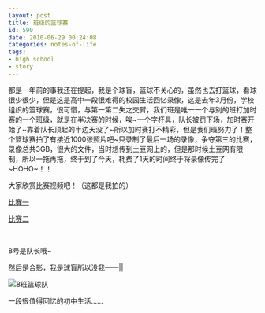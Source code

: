```yaml
---
layout: post
title: 班级的篮球赛
id: 590
date: 2010-06-29 00:24:08
categories: notes-of-life
tags:
- high school
- story
---
```


都是一年前的事我还在提起，我是个球盲，篮球不关心的，虽然也去打篮球，看球很少很少，但是这是高中一段很难得的校园生活回忆录像，这是去年3月份，学校组织的篮球赛，很可惜，与第一第二失之交臂，我们班是唯一一个与别的班打加时赛的一个班级，就是在半决赛的时候，唉~一个字杯具，队长被罚下场，加时赛开始了~靠着队长顶起的半边天没了~所以加时赛打不精彩，但是我们班努力了！整个篮球赛拍了有接近1000张照片吧~只录制了最后一场的录像，争夺第三的比赛，录像总共3GB，很大的文件，当时想传到土豆网上的，但是那时候土豆网有限制，所以一拖再拖，终于到了今天，耗费了1天的时间终于将录像传完了~HOHO~！！<!-- more -->

大家欣赏比赛视频吧！（这都是我拍的）

[比赛一](http://www.tudou.com/programs/view/rIvz4xuMDW4/)

[比赛二](http://www.tudou.com/programs/view/6NIowX0Ce8c/)

 

8号是队长哦~

然后是合影，我是球盲所以没我——||

![8班篮球队](https://cdn.blueandhack.com/wp-content/uploads/2010/06/8_thumb.jpg)

一段很值得回忆的初中生活……

